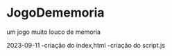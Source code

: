 # JogoDememoria
um jogo muito louco de memoria


2023-09-11
-criação do index,html
-criação do script.js